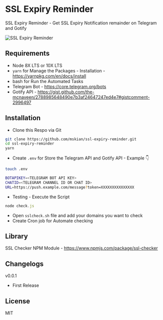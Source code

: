 # SSL Expiry Reminder

SSL Expiry Reminder - Get SSL Expiry Notification remainder on Telegram and Gotify  

![SSL Expiry Reminder](https://raw.githubusercontent.com/mskian/ssl-expiry-reminder/master/Screenshot.png)  

## Requirements

- Node 8X LTS or 10X LTS
- `yarn` for Manage the Packages - Installation - <https://yarnpkg.com/en/docs/install>
- bash for Run the Automated Tasks
- Telegram Bot - <https://core.telegram.org/bots>
- Gotify API - <https://gist.github.com/the-mcnaveen/2788985648490e7b3af24647247ed4e7#gistcomment-2996497>

## Installation

- Clone this Respo via Git

```bash
git clone https://github.com/mskian/ssl-expiry-reminder.git
cd ssl-expiry-reminder
yarn
```

- Create `.env` for Store the Telegram API and Gotify API - Example 👇

```bash
touch .env
```

```bash
BOTAPIKEY=<TELEGRAM BOT API KEY>
CHATID=<TELEGRAM CHANNEL ID OR CHAT ID>
URL=https://push.example.com/message?token=XXXXXXXXXXXXXXX
```

- Testing - Execute the Script

```js
node check.js
```

- Open `sslcheck.sh` file and add your domains you want to check
- Create Cron job for Automate checking

## Library

SSL Checker NPM Module - <https://www.npmjs.com/package/ssl-checker>

## Changelogs

v0.0.1

- First Release

## License

MIT
